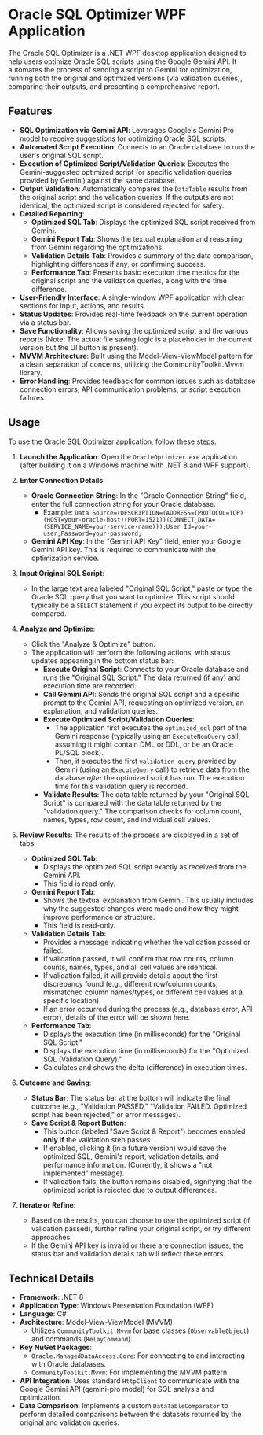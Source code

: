 # Oracle SQL Optimizer WPF Application

The Oracle SQL Optimizer is a .NET WPF desktop application designed to help users optimize Oracle SQL scripts using the Google Gemini API. It automates the process of sending a script to Gemini for optimization, running both the original and optimized versions (via validation queries), comparing their outputs, and presenting a comprehensive report.

## Features

*   **SQL Optimization via Gemini API**: Leverages Google's Gemini Pro model to receive suggestions for optimizing Oracle SQL scripts.
*   **Automated Script Execution**: Connects to an Oracle database to run the user's original SQL script.
*   **Execution of Optimized Script/Validation Queries**: Executes the Gemini-suggested optimized script (or specific validation queries provided by Gemini) against the same database.
*   **Output Validation**: Automatically compares the `DataTable` results from the original script and the validation queries. If the outputs are not identical, the optimized script is considered rejected for safety.
*   **Detailed Reporting**:
    *   **Optimized SQL Tab**: Displays the optimized SQL script received from Gemini.
    *   **Gemini Report Tab**: Shows the textual explanation and reasoning from Gemini regarding the optimizations.
    *   **Validation Details Tab**: Provides a summary of the data comparison, highlighting differences if any, or confirming success.
    *   **Performance Tab**: Presents basic execution time metrics for the original script and the validation queries, along with the time difference.
*   **User-Friendly Interface**: A single-window WPF application with clear sections for input, actions, and results.
*   **Status Updates**: Provides real-time feedback on the current operation via a status bar.
*   **Save Functionality**: Allows saving the optimized script and the various reports (Note: The actual file saving logic is a placeholder in the current version but the UI button is present).
*   **MVVM Architecture**: Built using the Model-View-ViewModel pattern for a clean separation of concerns, utilizing the CommunityToolkit.Mvvm library.
*   **Error Handling**: Provides feedback for common issues such as database connection errors, API communication problems, or script execution failures.


## Usage

To use the Oracle SQL Optimizer application, follow these steps:

1.  **Launch the Application**: Open the `OracleOptimizer.exe` application (after building it on a Windows machine with .NET 8 and WPF support).

2.  **Enter Connection Details**:
    *   **Oracle Connection String**: In the "Oracle Connection String" field, enter the full connection string for your Oracle database.
        *   Example: `Data Source=(DESCRIPTION=(ADDRESS=(PROTOCOL=TCP)(HOST=your-oracle-host)(PORT=1521))(CONNECT_DATA=(SERVICE_NAME=your-service-name)));User Id=your-user;Password=your-password;`
    *   **Gemini API Key**: In the "Gemini API Key" field, enter your Google Gemini API key. This is required to communicate with the optimization service.

3.  **Input Original SQL Script**:
    *   In the large text area labeled "Original SQL Script," paste or type the Oracle SQL query that you want to optimize. This script should typically be a `SELECT` statement if you expect its output to be directly compared.

4.  **Analyze and Optimize**:
    *   Click the "Analyze & Optimize" button.
    *   The application will perform the following actions, with status updates appearing in the bottom status bar:
        *   **Execute Original Script**: Connects to your Oracle database and runs the "Original SQL Script." The data returned (if any) and execution time are recorded.
        *   **Call Gemini API**: Sends the original SQL script and a specific prompt to the Gemini API, requesting an optimized version, an explanation, and validation queries.
        *   **Execute Optimized Script/Validation Queries**:
            *   The application first executes the `optimized_sql` part of the Gemini response (typically using an `ExecuteNonQuery` call, assuming it might contain DML or DDL, or be an Oracle PL/SQL block).
            *   Then, it executes the first `validation_query` provided by Gemini (using an `ExecuteQuery` call) to retrieve data from the database *after* the optimized script has run. The execution time for this validation query is recorded.
        *   **Validate Results**: The data table returned by your "Original SQL Script" is compared with the data table returned by the "validation query." The comparison checks for column count, names, types, row count, and individual cell values.

5.  **Review Results**:
    The results of the process are displayed in a set of tabs:
    *   **Optimized SQL Tab**:
        *   Displays the optimized SQL script exactly as received from the Gemini API.
        *   This field is read-only.
    *   **Gemini Report Tab**:
        *   Shows the textual explanation from Gemini. This usually includes why the suggested changes were made and how they might improve performance or structure.
        *   This field is read-only.
    *   **Validation Details Tab**:
        *   Provides a message indicating whether the validation passed or failed.
        *   If validation passed, it will confirm that row counts, column counts, names, types, and all cell values are identical.
        *   If validation failed, it will provide details about the first discrepancy found (e.g., different row/column counts, mismatched column names/types, or different cell values at a specific location).
        *   If an error occurred during the process (e.g., database error, API error), details of the error will be shown here.
    *   **Performance Tab**:
        *   Displays the execution time (in milliseconds) for the "Original SQL Script."
        *   Displays the execution time (in milliseconds) for the "Optimized SQL (Validation Query)."
        *   Calculates and shows the delta (difference) in execution times.

6.  **Outcome and Saving**:
    *   **Status Bar**: The status bar at the bottom will indicate the final outcome (e.g., "Validation PASSED," "Validation FAILED. Optimized script has been rejected," or error messages).
    *   **Save Script & Report Button**:
        *   This button (labeled "Save Script & Report") becomes enabled **only if** the validation step passes.
        *   If enabled, clicking it (in a future version) would save the optimized SQL, Gemini's report, validation details, and performance information. (Currently, it shows a "not implemented" message).
        *   If validation fails, the button remains disabled, signifying that the optimized script is rejected due to output differences.

7.  **Iterate or Refine**:
    *   Based on the results, you can choose to use the optimized script (if validation passed), further refine your original script, or try different approaches.
    *   If the Gemini API key is invalid or there are connection issues, the status bar and validation details tab will reflect these errors.


## Technical Details

*   **Framework**: .NET 8
*   **Application Type**: Windows Presentation Foundation (WPF)
*   **Language**: C#
*   **Architecture**: Model-View-ViewModel (MVVM)
    *   Utilizes `CommunityToolkit.Mvvm` for base classes (`ObservableObject`) and commands (`RelayCommand`).
*   **Key NuGet Packages**:
    *   `Oracle.ManagedDataAccess.Core`: For connecting to and interacting with Oracle databases.
    *   `CommunityToolkit.Mvvm`: For implementing the MVVM pattern.
*   **API Integration**: Uses standard `HttpClient` to communicate with the Google Gemini API (gemini-pro model) for SQL analysis and optimization.
*   **Data Comparison**: Implements a custom `DataTableComparator` to perform detailed comparisons between the datasets returned by the original and validation queries.
